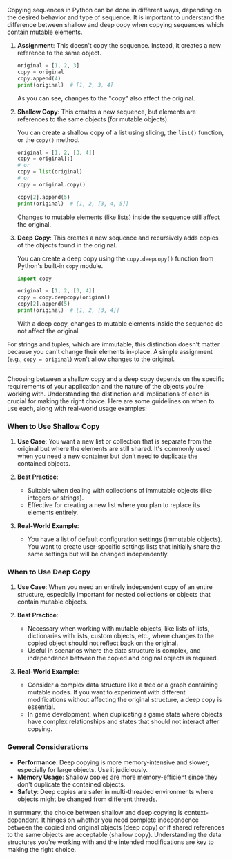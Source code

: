 Copying sequences in Python can be done in different ways, depending on the desired behavior and type of sequence. It is important to understand the difference between shallow and deep copy when copying sequences which contain mutable elements.

1. **Assignment**: This doesn't copy the sequence. Instead, it creates a new reference to the same object.

    ```python
    original = [1, 2, 3]
    copy = original
    copy.append(4)
    print(original)  # [1, 2, 3, 4]
    ```

    As you can see, changes to the "copy" also affect the original.

2. **Shallow Copy**: This creates a new sequence, but elements are references to the same objects (for mutable objects).

   You can create a shallow copy of a list using slicing, the `list()` function, or the `copy()` method.

    ```python
    original = [1, 2, [3, 4]]
    copy = original[:]
    # or
    copy = list(original)
    # or
    copy = original.copy()

    copy[2].append(5)
    print(original)  # [1, 2, [3, 4, 5]]
    ```

    Changes to mutable elements (like lists) inside the sequence still affect the original.

3. **Deep Copy**: This creates a new sequence and recursively adds copies of the objects found in the original.

    You can create a deep copy using the `copy.deepcopy()` function from Python's built-in `copy` module.

    ```python
    import copy

    original = [1, 2, [3, 4]]
    copy = copy.deepcopy(original)
    copy[2].append(5)
    print(original)  # [1, 2, [3, 4]]
    ```

    With a deep copy, changes to mutable elements inside the sequence do not affect the original.

For strings and tuples, which are immutable, this distinction doesn't matter because you can't change their elements in-place. A simple assignment (e.g., `copy = original`) won't allow changes to the original.


---

Choosing between a shallow copy and a deep copy depends on the specific requirements of your application and the nature of the objects you're working with. Understanding the distinction and implications of each is crucial for making the right choice. Here are some guidelines on when to use each, along with real-world usage examples:

### When to Use Shallow Copy

1. **Use Case**: You want a new list or collection that is separate from the original but where the elements are still shared. It's commonly used when you need a new container but don’t need to duplicate the contained objects.

2. **Best Practice**:
   - Suitable when dealing with collections of immutable objects (like integers or strings).
   - Effective for creating a new list where you plan to replace its elements entirely.

3. **Real-World Example**:
   - You have a list of default configuration settings (immutable objects). You want to create user-specific settings lists that initially share the same settings but will be changed independently.

### When to Use Deep Copy

1. **Use Case**: When you need an entirely independent copy of an entire structure, especially important for nested collections or objects that contain mutable objects.

2. **Best Practice**:
   - Necessary when working with mutable objects, like lists of lists, dictionaries with lists, custom objects, etc., where changes to the copied object should not reflect back on the original.
   - Useful in scenarios where the data structure is complex, and independence between the copied and original objects is required.

3. **Real-World Example**:
   - Consider a complex data structure like a tree or a graph containing mutable nodes. If you want to experiment with different modifications without affecting the original structure, a deep copy is essential.
   - In game development, when duplicating a game state where objects have complex relationships and states that should not interact after copying.

### General Considerations

- **Performance**: Deep copying is more memory-intensive and slower, especially for large objects. Use it judiciously.
- **Memory Usage**: Shallow copies are more memory-efficient since they don't duplicate the contained objects.
- **Safety**: Deep copies are safer in multi-threaded environments where objects might be changed from different threads.

In summary, the choice between shallow and deep copying is context-dependent. It hinges on whether you need complete independence between the copied and original objects (deep copy) or if shared references to the same objects are acceptable (shallow copy). Understanding the data structures you're working with and the intended modifications are key to making the right choice.